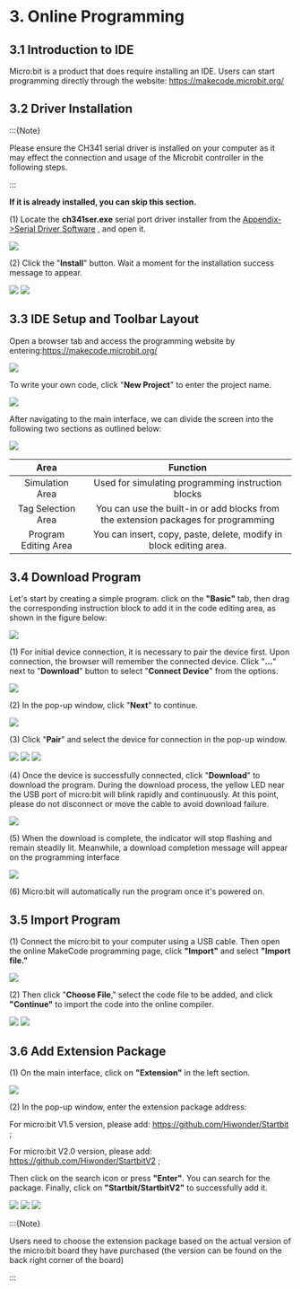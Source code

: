 # 3. Online Programming

## 3.1 Introduction to IDE

Micro:bit is a product that does require installing an IDE. Users can start programming directly through the website: <https://makecode.microbit.org/>

## 3.2 Driver Installation

:::{Note}

Please ensure the CH341 serial driver is installed on your computer as it may effect the connection and usage of the Microbit controller in the following steps.

:::

**If it is already installed, you can skip this section.**

(1) Locate the **ch341ser.exe** serial port driver installer from the [Appendix->Serial Driver Software](Appendix.md) , and open it.

<img class="common_img"  src="../_static/media/chapter_3/image1.png" />

(2) Click the "**Install**" button. Wait a moment for the installation success message to appear.

<img class="common_img"  src="../_static/media/chapter_3/image2.png" />

<img class="common_img"  src="../_static/media/chapter_3/image21.png" />

## 3.3 IDE Setup and Toolbar Layout

Open a browser tab and access the programming website by entering:<https://makecode.microbit.org/>

<img class="common_img"  src="../_static/media/chapter_3/image3.png" />

To write your own code, click "**New Project**" to enter the project name.

<img class="common_img"  src="../_static/media/chapter_3/image4.png" />

After navigating to the main interface, we can divide the screen into the following two sections as outlined below:

<img class="common_img"  src="../_static/media/chapter_3/image5.png" />

| **Area** | **Function** |
|:--:|:--:|
| Simulation Area | Used for simulating programming instruction blocks |
| Tag Selection Area | You can use the built-in or add blocks from the extension packages for programming |
| Program Editing Area | You can insert, copy, paste, delete, modify in block editing area. |

## 3.4 Download Program 

Let's start by creating a simple program. click on the **"Basic"** tab, then drag the corresponding instruction block to add it in the code editing area, as shown in the figure below:

<img class="common_img"  src="../_static/media/chapter_3/image6.png" />

(1) For initial device connection, it is necessary to pair the device first. Upon connection, the browser will remember the connected device. Click "**...**" next to "**Download**" button to select "**Connect Device**" from the options.

<img class="common_img"  src="../_static/media/chapter_3/image7.png" />

(2) In the pop-up window, click "**Next**" to continue.

<img class="common_img"  src="../_static/media/chapter_3/image8.png" />

(3) Click "**Pair**" and select the device for connection in the pop-up window.

<img class="common_img"  src="../_static/media/chapter_3/image9.png" />

<img class="common_img"  src="../_static/media/chapter_3/image10.png" />

<img class="common_img"  src="../_static/media/chapter_3/image11.png" />

(4) Once the device is successfully connected, click "**Download**" to download the program. During the download process, the yellow LED near the USB port of micro:bit will blink rapidly and continuously. At this point, please do not disconnect or move the cable to avoid download failure.

<img class="common_img"  src="../_static/media/chapter_3/image12.png" />

(5) When the download is complete, the indicator will stop flashing and remain steadily lit. Meanwhile, a download completion message will appear on the programming interface

<img class="common_img"  src="../_static/media/chapter_3/image13.png" />

(6) Micro:bit will automatically run the program once it's powered on.

## 3.5 Import Program

(1) Connect the micro:bit to your computer using a USB cable. Then open the online MakeCode programming page, click **"Import"** and select **"Import file."**

<img class="common_img"  src="../_static/media/chapter_3/image14.png" />

(2) Then click "**Choose File**," select the code file to be added, and click **"Continue"** to import the code into the online compiler.

<img class="common_img"  src="../_static/media/chapter_3/image15.png" />

<img class="common_img"  src="../_static/media/chapter_3/image16.png" />

## 3.6 Add Extension Package

(1) On the main interface, click on **"Extension"** in the left section.

<img class="common_img"  src="../_static/media/chapter_3/image17.png" />

(2) In the pop-up window, enter the extension package address:

For micro:bit V1.5 version, please add: <https://github.com/Hiwonder/Startbit> ;

For micro:bit V2.0 version, please add: <https://github.com/Hiwonder/StartbitV2> ;

Then click on the search icon or press **"Enter"**. You can search for the package. Finally, click on **"Startbit/StartbitV2"** to successfully add it.

<img class="common_img"  src="../_static/media/chapter_3/image18.png" />

<img class="common_img"  src="../_static/media/chapter_3/image19.png" />

<img class="common_img"  src="../_static/media/chapter_3/image20.png" />

:::{Note}

Users need to choose the extension package based on the actual version of the micro:bit board they have purchased (the version can be found on the back right corner of the board)

:::